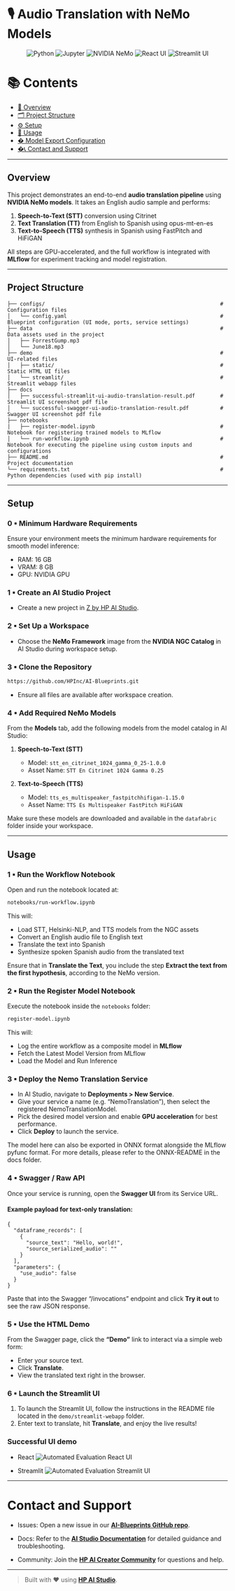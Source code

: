 # 🎙️ Audio Translation with NeMo Models

<div align="center">

![Python](https://img.shields.io/badge/Python-3.11+-blue.svg?logo=python)
![Jupyter](https://img.shields.io/badge/Jupyter-supported-orange.svg?logo=jupyter)
![NVIDIA NeMo](https://img.shields.io/badge/NVIDIA%20NeMo-framework-76B900.svg?logo=nvidia)
![React UI](https://img.shields.io/badge/User%20Interface-React-61DAFB.svg?logo=react)
![Streamlit UI](https://img.shields.io/badge/User%20Interface-Streamlit-ff4b4b.svg?logo=streamlit)

</div>

# 📚 Contents

- [🧠 Overview](#overview)
- [🗂 Project Structure](#project-structure)
- [⚙️ Setup](#setup)
- [🚀 Usage](#usage)
- [� Model Export Configuration](#model-export-configuration)
- [�📞 Contact and Support](#contact-and-support)

---

## Overview

This project demonstrates an end-to-end **audio translation pipeline** using **NVIDIA NeMo models**. It takes an English audio sample and performs:

1. **Speech-to-Text (STT)** conversion using Citrinet
2. **Text Translation (TT)** from English to Spanish using opus-mt-en-es
3. **Text-to-Speech (TTS)** synthesis in Spanish using FastPitch and HiFiGAN

All steps are GPU-accelerated, and the full workflow is integrated with **MLflow** for experiment tracking and model registration.

---

## Project Structure

```
├── configs/                                                        # Configuration files
│   └── config.yaml                                                 # Blueprint configuration (UI mode, ports, service settings)
├── data                                                            # Data assets used in the project
│   ├── ForrestGump.mp3
│   └── June18.mp3
├── demo                                                            # UI-related files
│   ├── static/                                                     # Static HTML UI files
│   └── streamlit/                                                  # Streamlit webapp files
├── docs
│   ├── successful-streamlit-ui-audio-translation-result.pdf        # Streamlit UI screenshot pdf file
│   └── successful-swagger-ui-audio-translation-result.pdf          # Swagger UI screenshot pdf file
├── notebooks
|   ├── register-model.ipynb                                        # Notebook for registering trained models to MLflow
│   └── run-workflow.ipynb                                          # Notebook for executing the pipeline using custom inputs and configurations
├── README.md                                                       # Project documentation
└── requirements.txt                                                # Python dependencies (used with pip install)
```

---

## Setup

### 0 ▪ Minimum Hardware Requirements

Ensure your environment meets the minimum hardware requirements for smooth model inference:

- RAM: 16 GB
- VRAM: 8 GB
- GPU: NVIDIA GPU

### 1 ▪ Create an AI Studio Project

- Create a new project in [Z by HP AI Studio](https://zdocs.datascience.hp.com/docs/aistudio/overview).

### 2 ▪ Set Up a Workspace

- Choose the **NeMo Framework** image from the **NVIDIA NGC Catalog** in AI Studio during workspace setup.

### 3 ▪ Clone the Repository

```bash
https://github.com/HPInc/AI-Blueprints.git
```

- Ensure all files are available after workspace creation.

### 4 ▪ Add Required NeMo Models

From the **Models** tab, add the following models from the model catalog in AI Studio:

1. **Speech-to-Text (STT)**

   - Model: `stt_en_citrinet_1024_gamma_0_25-1.0.0`
   - Asset Name: `STT En Citrinet 1024 Gamma 0.25`

2. **Text-to-Speech (TTS)**
   - Model: `tts_es_multispeaker_fastpitchhifigan-1.15.0`
   - Asset Name: `TTS Es Multispeaker FastPitch HiFiGAN`

Make sure these models are downloaded and available in the `datafabric` folder inside your workspace.

---

## Usage

### 1 ▪ Run the Workflow Notebook

Open and run the notebook located at:

```bash
notebooks/run-workflow.ipynb
```

This will:

- Load STT, Helsinki-NLP, and TTS models from the NGC assets
- Convert an English audio file to English text
- Translate the text into Spanish
- Synthesize spoken Spanish audio from the translated text

Ensure that in **Translate the Text**, you include the step **Extract the text from the first hypothesis**, according to the NeMo version.

### 2 ▪ Run the Register Model Notebook

Execute the notebook inside the `notebooks` folder:

```bash
register-model.ipynb
```

This will:

- Log the entire workflow as a composite model in **MLflow**
- Fetch the Latest Model Version from MLflow
- Load the Model and Run Inference

### 3 ▪ Deploy the Nemo Translation Service

- In AI Studio, navigate to **Deployments > New Service**.
- Give your service a name (e.g. “NemoTranslation”), then select the registered NemoTranslationModel.
- Pick the desired model version and enable **GPU acceleration** for best performance.
- Click **Deploy** to launch the service.

The model here can also be exported in ONNX format alongside the MLflow pyfunc format. For more details, please refer to the ONNX-README in the docs folder.

### 4 ▪ Swagger / Raw API

Once your service is running, open the **Swagger UI** from its Service URL.

#### Example payload for text-only translation:

```jsonc
{
  "dataframe_records": [
    {
      "source_text": "Hello, world!",
      "source_serialized_audio": ""
    }
  ],
  "parameters": {
    "use_audio": false
  }
}
```

Paste that into the Swagger “/invocations” endpoint and click **Try it out** to see the raw JSON response.

### 5 ▪ Use the HTML Demo

From the Swagger page, click the **“Demo”** link to interact via a simple web form:

- Enter your source text.
- Click **Translate**.
- View the translated text right in the browser.

### 6 ▪ Launch the Streamlit UI

1. To launch the Streamlit UI, follow the instructions in the README file located in the `demo/streamlit-webapp` folder.
2. Enter text to translate, hit **Translate**, and enjoy the live results!

### Successful UI demo

- React
  ![Automated Evaluation React UI](docs/react_ui_for_audio_translation.png)

- Streamlit
  ![Automated Evaluation Streamlit UI](docs/streamlit_ui_for_audio_translation.png)
---

# Contact and Support

- Issues: Open a new issue in our [**AI-Blueprints GitHub repo**](https://github.com/HPInc/AI-Blueprints).

- Docs: Refer to the **[AI Studio Documentation](https://zdocs.datascience.hp.com/docs/aistudio/overview)** for detailed guidance and troubleshooting.

- Community: Join the [**HP AI Creator Community**](https://community.datascience.hp.com/) for questions and help.

---

> Built with ❤️ using [**HP AI Studio**](https://www.hp.com/us-en/workstations/ai-studio.html).
